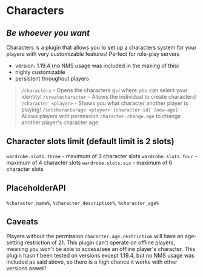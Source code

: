 # Characters
## _Be whoever you want_

Characters is a plugin that allows you to set up a characters system for your players with very customizable features!
Perfect for role-play servers

- version: 1.19.4 (no NMS usage was included in the making of this)
- highly customizable
- persistent throughout players

> `/characters` - Opens the characters gui where you can select your identity!
> `/createcharacter` - Allows the individual to create characters!
> `/character <player>` - Shows you what character another player is playing!
> `/setcharacterage <player> [character-id] [new-age]` - Allows players with permission `character.change.age` to change another player's character age

## Character slots limit (default limit is 2 slots)
 `wardrobe.slots.three` - maximum of 3 character slots
 `wardrobe.slots.four` - maximum of 4 character slots
 `wardrobe.slots.six` - maximum of 6 character slots

## PlaceholderAPI
`%character_name%`, `%character_description%`, `%character_age%`

## Caveats
 Players without the permission `character.age.restriction` will have an age-setting restriction of 21.
 This plugin can't operate on offline players, meaning you won't be able to access/see an offline player's character.
 This plugin hasn't been tested on versions except 1.19.4, but no NMS usage was included as said above, so there is a high chance it works with other versions aswell!
 
